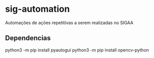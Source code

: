 # sig-automation
Automações de ações repetitivas a serem realizadas no SIGAA



## Dependencias
python3 -m pip install pyautogui
python3 -m pip install opencv-python
